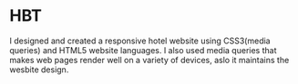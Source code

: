 # HBT
I designed and created a responsive hotel website using CSS3(media queries) and HTML5 website languages.
I also used media queries that makes web pages render well on a variety of devices, aslo it maintains the wesbite design.
